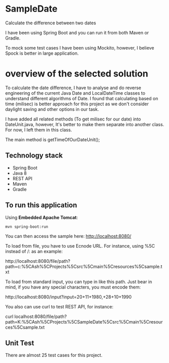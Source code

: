  SampleDate
===================
Calculate the difference between two dates

I have been using Spring Boot and you can run it from both Maven or Gradle.

To mock some test cases I have been using Mockito, however, I believe Spock is better in large application.


overview of the selected solution
===================
To calculate the date difference, I have to analyse and do reverse engineering of the current Java Date and LocalDateTime  classes to understand different algorithms of Date.
I found that calculating based on time (milisec) is better approach for this project as we don't consider daylight saving and other options in our task.

I have added all related methods (To get milisec for our date) into DateUnit.java, however, It's better to make them separate into another class. For now, I left them in this class.

The main method is getTimeOfOurDateUnit();



## Technology stack

 - Spring Boot
 - Java 8
 - REST API
 - Maven
 - Gradle

## To run this application

Using __Embedded Apache Tomcat__:

	mvn spring-boot:run

You can then access the sample here: [http://localhost:8080/](http://localhost:8080/)

To load from file, you have to use Ecnode URL. For instance, using %5C instead of /: as an example:

http://localhost:8080/file/path?path=c:%5CAsh%5CProjects%5Csrc%5Cmain%5Cresources%5Csample.txt

To load from standard input, you can type in like this path. Just bear in mind, if you have any special characters, you must encode them:

http://localhost:8080/input?input=20+11+1980,+28+10+1990 

You also can use curl to test REST API, for instance:

curl localhost:8080/file/path?path=K:%5CAsh%5CProjects%5CSampleDate%5Csrc%5Cmain%5Cresources%5Csample.txt

## Unit Test
There are almost 25 test cases for this project.

